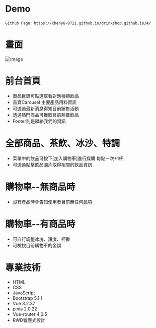 # Demo
    Github Page：https://chenyu-0721.github.io/drinkshop.github.io/#/

# 畫面
![image](https://github.com/chenyu-0721/drinkshop.github.io/assets/59197038/2d9c6aa6-6280-4c53-aecf-936c0e98c474)


# 前台首頁
  - 商品目錄可點選查看對應種類飲品
  - 首頁Carousel 主要產品用料資訊
  - 可透過最新消息得知目前銷售活動
  - 透過熱門商品可獲取目前熱賣飲品
  - Footer則是聯絡我們的資訊

# 全部商品、茶飲、冰沙、特調
  - 菜單中的飲品可按下[加入購物車]進行採購 每點一次+1杯
  - 可透過點擊飲品圖片取得相關的飲品資訊

# 購物車--無商品時
  - 沒有產品時會告知使用者目前無任何品項

# 購物車--有商品時
  - 可自行調整冰塊、甜度、杯數
  - 可檢視目前購物車的金額

# 專業技術
  - HTML
  - CSS
  - JavaScript
  - Bootstrap 5.1.1
  - Vue 3.2.37
  - pinia 2.0.22
  - Vue-router 4.0.5
  - RWD響應式設計
    
